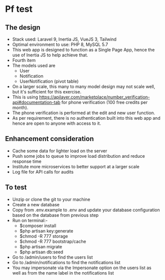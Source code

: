 # Pf test

## The design
- Stack used: Laravel 9, Inertia JS, VueJS 3, Tailwind
- Optimal environment to use: PHP 8, MySQL 5.7
- This web app is designed to function as a Single Page App, hence the use of Inertia JS to help achieve that. 
- Fourth item
- The models used are 
    - User
    - Notification
    - UserNotification (pivot table)
- On a larger scale, this many to many model design may not scale well, but it's sufficient for this exercise.
- This is using https://apilayer.com/marketplace/number_verification-api#documentation-tab for phone verification (100 free credits per month).
- The phone verification is performed at the edit and new user function.
- As per requirement, there is no authentication built into this web app and hence are open to anyone with access to it.

## Enhancement consideration
- Cache some data for lighter load on the server
- Push some jobs to queue to improve load distribution and reduce response time
- Institute more microservices to better support at a larger scale
- Log file for API calls for audits

## To test
- Unzip or clone the git to your machine
- Create a new database
- Copy from .env.example to .env and update your database configuration based on the database from previous step
- Run on terminal:-
    - $composer install
    - $php artisan key:generate
    - $chmod -R 777 storage
    - $chmod -R 777 bootstrap/cache
    - $php artisan migrate
    - $php artisan db:seed
- Go to /admin/users to find the users list
- Go to /admin/notifications to find the notifications list
- You may impersonate via the Impersonate option on the users list as well as from the name label in the notifications list

